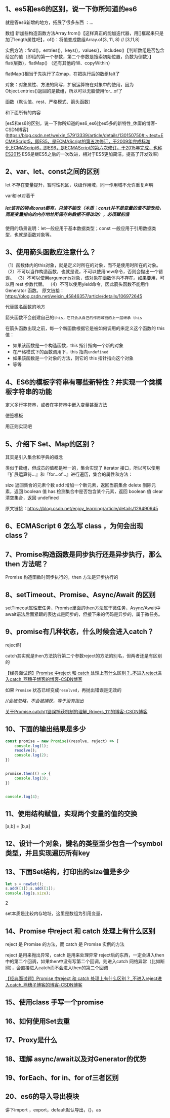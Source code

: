 ## **1、es5和es6的区别，说一下你所知道的es6**

就是答es6新增的地方，拓展了很多东西 ：...		

数组		新加些构造函数方法Array.from()【这样真正的能加迭代器，用[]框起来只是加了length属性吧】，of()：将值变成数组Array.of(3, 11, 8) // [3,11,8]

实例方法：find()，entries()，keys()，values()，includes()【判断数组是否包含给定的值（即给的第一个参数，第二个参数是搜索初始位置，负数为倒数）】	flat(层数)，flatMap()  （还有其他的fill、copyWithin）

flatMap()相当于先执行了次map，在把执行后的数组falt了

对象：对象属性、方法的简写，扩展运算符在对象中的使用，因为Object.entries()返回的是数组，所以可以无脑使用for...of了

函数（默认值、rest、严格模式、箭头函数） 

和下面所有的内容

[es5和es6的区别，说一下你所知道的es6_es6比es5多的新特性_休庸的博客-CSDN博客](https://blog.csdn.net/weixin_57913339/article/details/130150750#:~:text=ECMAScript5，即ES5，是ECMAScript的第五次修订，于2009年完成标准化,ECMAScript6，即ES6，是ECMAScript的第六次修订，于2015年完成，也称ES2015 ES6是继ES5之后的一次改进，相对于ES5更加简洁，提高了开发效率)

## **2、var、let、const之间的区别**

let   不存在变量提升，暂时性死区，块级作用域，同一作用域不允许重复声明

var和let对着干

##### let该有的特点const都有，只读不能改（本质：const并不是变量的值不能改动，而是变量指向的内存地址所保存的数据不得改动），必须赋初值

使用的场景说明：let一般应用于基本数据类型；const 一般应用于引用数据类型，也就是函数对象等。

## **3、使用箭头函数应注意什么？**

（1）函数体内的this对象，就是定义时所在的对象，而不是使用时所在的对象。
（2）不可以当作构造函数，也就是说，不可以使用new命令，否则会抛出一个错误。
（3）不可以使用arguments对象，该对象在函数体内不存在。如果要用，可以用 rest 参数代替。
（4）不可以使用yield命令，因此箭头函数不能用作 Generator 函数。
原文链接：https://blog.csdn.net/weixin_45846357/article/details/106972645

代替匿名函数的地方



箭头函数不会创建自己的`this，它只会从自己的作用域链的上一层继承 this`

在箭头函数出现之前，每一个新函数根据它是被如何调用的来定义这个函数的 this 值：

- 如果该函数是一个构造函数，this 指针指向一个新的对象
- 在严格模式下的函数调用下，this 指向`undefined`
- 如果该函数是一个对象的方法，则它的 this 指针指向这个对象
- 等等

## **4、ES6的模板字符串有哪些新特性？并实现一个类模板字符串的功能**

定义多行字符串，或者在字符串中嵌入变量甚至方法

便签模板



用正则实现吧

## **5、介绍下 Set、Map的区别？**

其实是引入集合和字典的概念

类似于数组，但成员的值都是唯一的，集合实现了 iterator 接口，所以可以使用『扩展运算符…』和『for…of…』进行遍历，集合的属性和方法：

size 返回集合的元素个数
add 增加一个新元素，返回当前集合
delete 删除元素，返回 boolean 值
has 检测集合中是否包含某个元素，返回 boolean 值
clear 清空集合，返回 undefined

原文链接：https://blog.csdn.net/enjoy_learning/article/details/129490945

## **6、ECMAScript 6 怎么写 class ，为何会出现 class？**



## **7、Promise构造函数是同步执行还是异步执行，那么 then 方法呢？**

Promise 构造函数时同步执行的，then 方法是异步执行的

## **8、setTimeout、Promise、Async/Await 的区别**

setTimeout属性宏任务，Promise里面的then方法属于微任务，Async/Await中await语法后面紧跟的表达式是同步的，但接下来的代码是异步的，属于微任务。

## **9、promise有几种状态，什么时候会进入catch？**

reject时

catch其实就是then方法执行第二个参数reject的方法的别名，但两者还是有区别的

[【经典面试题】Promise 中reject 和 catch 处理上有什么区别？_不进入reject进入catch_燕穗子博客的博客-CSDN博客](https://blog.csdn.net/m0_64346035/article/details/124824116)

如果 `Promise` 状态已经变成`resolved`，再抛出错误是无效的

*//会被忽略，不会被捕获，等于没有抛出*

[关于Promise.catch()错误捕获机制的理解_Rrivers_111的博客-CSDN博客](https://blog.csdn.net/weixin_44776206/article/details/109402410)

## **10、下面的输出结果是多少**

```javascript
const promise = new Promise((resolve, reject) => {
    console.log(1);
    resolve();
    console.log(2);
})


promise.then(() => {
    console.log(3);
})


console.log(4);
```



## **11、使用结构赋值，实现两个变量的值的交换**

[a,b] = [b,a]

## **12、设计一个对象，键名的类型至少包含一个symbol类型，并且实现遍历所有key**



## **13、下面Set结构，打印出的size值是多少**

```javascript
let s = newSet();
s.add([1]);s.add([1]);
console.log(s.size);
```

2

set本质是比较内存地址，这里是数组为引用变量，

## **14、Promise 中reject 和 catch 处理上有什么区别**

reject 是 Promise 的方法，而 catch 是 Promise 实例的方法

reject 是用来抛出异常，catch 是用来处理异常
reject后的东西，一定会进入then中的第二个回调，如果then中没有写第二个回调，则进入catch
网络异常（比如断网），会直接进入catch而不会进入then的第二个回调


[【经典面试题】Promise 中reject 和 catch 处理上有什么区别？_不进入reject进入catch_燕穗子博客的博客-CSDN博客](https://blog.csdn.net/m0_64346035/article/details/124824116)

## **15、使用class 手写一个promise**



## **16、如何使用Set去重**



## **17、Proxy是什么**



## **18、理解 async/await以及对Generator的优势**



## **19、forEach、for in、for of三者区别**



## **20、es6的导入导出模块**

讲下import ，export，default默认导出，{}，as

